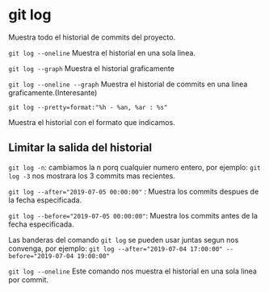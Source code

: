 # git log
Muestra todo el historial de commits del proyecto.

`git log --oneline`
Muestra el historial en una sola linea.

`git log --graph`
Muestra el historial graficamente 

`git log --oneline --graph`
Muestra el historial de commits en una linea graficamente.(Interesante)

`git log --pretty=format:"%h - %an, %ar : %s"`

Muestra el historial con el formato que indicamos.

## Limitar la salida del historial 
`git log -n`: cambiamos  la n porq cualquier numero entero, por ejemplo: `git log -3` nos mostrara los 3 commits mas recientes.

`git log --after="2019-07-05 00:00:00"` : Muestra los commits despues de la fecha especificada.

`git log --before="2019-07-05 00:00:00"`: Muestra los commits antes de la fecha especificada. 

Las banderas del comando `git log` se pueden  usar juntas segun nos convenga, por ejemplo:
`git log --after="2019-07-04 17:00:00" --before="2019-07-04 19:00:00"` 

`git log --oneline`
Este comando nos muestra el historial en una sola linea por commit.